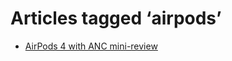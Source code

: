 # Articles tagged ‘airpods’

- [AirPods 4 with ANC mini-review](../articles/20241030%20AirPods%204%20with%20ANC%20mini-review.md)
